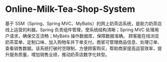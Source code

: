 # Online-Milk-Tea-Shop-System
基于 SSM（Spring、Spring MVC、MyBatis）的网上奶茶店系统，是助力奶茶店线上运营的利器。Spring 负责组件管理，使系统结构清晰；Spring MVC 处理用户请求，确保交互流畅；MyBatis 操作数据库，保障数据准确。  顾客能在线浏览奶茶菜单、定制口味、加入购物车并下单支付。商家可管理商品信息、处理订单、查看销售数据。该系统打破时空限制，方便顾客购买，帮助商家提高运营效率，提升服务质量，增加销售业绩，推动奶茶店数字化转型。 
